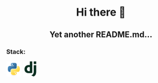 <div align="center">

# Hi there 👋


## Yet another README.md...
</div>


### Stack:
<a href="https://docs.python.org/3/index.html"><img width="40px" height="40px" src="https://raw.githubusercontent.com/devicons/devicon/ca28c779441053191ff11710fe24a9e6c23690d6/icons/python/python-original.svg"></a>
<a href="https://docs.djangoproject.com/en/5.1/"><img width="40px" height="40px" src="https://raw.githubusercontent.com/devicons/devicon/ca28c779441053191ff11710fe24a9e6c23690d6/icons/django/django-plain.svg"></a>


